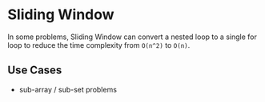 # Sliding Window

In some problems, Sliding Window can convert a nested loop to a single for loop to reduce the time complexity from `O(n^2)` to `O(n)`.

## Use Cases

- sub-array / sub-set problems